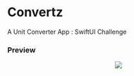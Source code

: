 # Convertz
A Unit Converter App : SwiftUI Challenge

### **Preview**

<p align="center">
<img src="Preview/ConvertzPreview.gif">
</p>